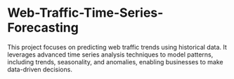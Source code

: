 # Web-Traffic-Time-Series-Forecasting
This project focuses on predicting web traffic trends using historical data. It leverages advanced time series analysis techniques to model patterns, including trends, seasonality, and anomalies, enabling businesses to make data-driven decisions.

